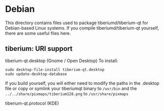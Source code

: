
Debian
====================
This directory contains files used to package tiberiumd/tiberium-qt
for Debian-based Linux systems. If you compile tiberiumd/tiberium-qt yourself, there are some useful files here.

## tiberium: URI support ##


tiberium-qt.desktop  (Gnome / Open Desktop)
To install:

	sudo desktop-file-install tiberium-qt.desktop
	sudo update-desktop-database

If you build yourself, you will either need to modify the paths in
the .desktop file or copy or symlink your tiberiumqt binary to `/usr/bin`
and the `../../share/pixmaps/tiberium128.png` to `/usr/share/pixmaps`

tiberium-qt.protocol (KDE)


